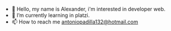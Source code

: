 - 👋 Hello, my name is Alexander, i'm interested in developer web.
- 🌱 I’m currently learning in platzi.
- 📫 How to reach me antoniopadilla132@hotmail.com
<!---
Antonio2929/Antonio2929 is a ✨ special ✨ repository because its `README.md` (this file) appears on your GitHub profile.
You can click the Preview link to take a look at your changes.
--->
